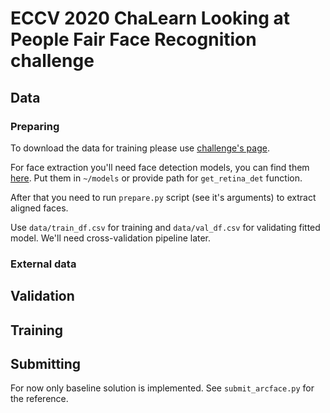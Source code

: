 # ECCV 2020 ChaLearn Looking at People Fair Face Recognition challenge

## Data

### Preparing

To download the data for training please use [challenge's page](https://competitions.codalab.org/competitions/24184#participate).

For face extraction you'll need face detection models, you can find them [here](https://yadi.sk/d/ppwtvSvyqZ_iXg).
Put them in `~/models` or provide path for `get_retina_det` function.

After that you need to run `prepare.py` script (see it's arguments) to extract aligned faces.

Use `data/train_df.csv` for training and `data/val_df.csv` for validating fitted model.
We'll need cross-validation pipeline later.

### External data

## Validation


## Training


## Submitting

For now only baseline solution is implemented.
See `submit_arcface.py` for the reference.
